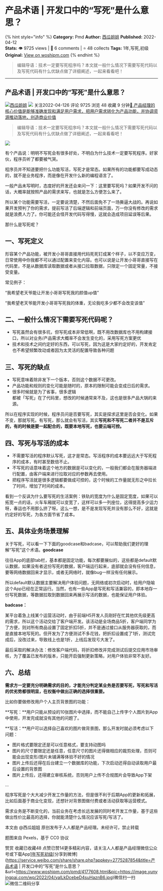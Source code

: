 # 产品术语 | 开发口中的“写死”是什么意思？
{% hint style="info" %}
**Category:** Pmd
**Author:** [西瓜姐姐](https://www.woshipm.com/u/211339)
**Published:** 2022-04-12  
**Stats:** 👁️ 9725 views | 💬 6 comments | ⭐ 48 collects
**Tags:** 1年,写死,初级
**Original:** [View on woshipm.com](https://www.woshipm.com/pmd/4177608.html)
{% endhint %}
> 编辑导语：技术一定要写死程序吗？本文就一般什么情况下需要写死代码以及写死代码有什么优缺点做了详细阐述，一起来看看吧！

---

## 产品术语 | 开发口中的“写死”是什么意思？

[![](https://image.woshipm.com/wp-files/2020/09/AAhOsn17tgM92DV2DlWg.jpg!/both/72x72)](https://www.woshipm.com/u/211339)[西瓜姐姐](https://www.woshipm.com/u/211339) ![](https://static.woshipm.com/tag/1101_1@2x.png) 关注2022-04-126 评论 9725 浏览 48 收藏 9 分钟[🔗 产品经理的核心价值是能够准确发现和满足用户需求，把用户需求转化为产品功能，并协调资源推动落地，创造商业价值](https://ke.qidianla.com/courses/90pm)

> 编辑导语：技术一定要写死程序吗？本文就一般什么情况下需要写死代码以及写死代码有什么优缺点做了详细阐述，一起来看看吧！

![](https://image.yunyingpai.com/wp/2022/04/yaILkDcebeD4suHaznB6.jpg)

有个产品说：明明不写死会有很多好处，不明白为什么技术一定要写死程序。好家伙，程序员听了都要被气哭。

程序员并不知道要把什么功能写活，写死才是常态。如果所有的功能都要写成动态的，就不是业务程序，而是像在开发什么新的编程语言了。

一般产品未写明时，态度好的开发还会来问一下：这里要写死吗？如果开发不问的话，大概率就按照产品的需求来写，也就是怎么方便怎么来了。

所以某个功能需要写活，一定要说清楚，不然后面免不了一场撕逼大战的。再说如果开发预判了你的需求，提前写活了后端逻辑和前端页面，万一你没有修改的需求就是浪费人力了。你可能还会怪开发代码写得慢，这就会造成项目延误等后果。

那什么是写死呢？

## 一、写死定义

形容某个产品功能，被开发小哥哥直接用代码死死钉成某个样子，以不变应万变，日常使用中你我都不可以通过配置来变化内容。也可以说是让开发小哥哥直接写在代码里，不是从数据库读取数据或者从接口拉取数据，只限定一个固定常量，不接受变量。

常见例子：

“我希望老天爷能让开发小哥哥写死我的颜值up值”

“我希望老天爷能开发小哥哥写死我的体重，无论我吃多少都不会改变该值”

## 二、一般什么情况下需要写死代码呢？

*   写死虽然会有很多坑，但写死成本非常低啊，既不用改数据库也不用构建接口，所以对业务/产品需求大概率不会发生变化的，采用写死方案更优
*   技术和技术之间约定好的东西，可以写死，因为这是大家约定好的，开发肯定也不希望频繁改动或者因为太灵活的配置导致各种问题

## 三、写死的缺点

*   写死意味着除非发下一个版本，否则这个数据不可更改。
*   产品功能和规则的变化可能是随时的，原本的限制可能会变成日后的需求。
*   很多时候就是为了省事，很多逻辑  
    都被「写死」在了代码里，想改的时候通常来不及，这也是很多产品大锅的来源。

所以在程序实现的时候，程序员问是否要写死，其实是探求这里是否会变化。如果不变，那就写死。有写死，那么就会有写活，其实**写死和****不写死二者并不****是****互斥****的，有****的****时候****是要一起配合的，既要本地写死，也要云端可控****。**

## 四、写死与写活的成本

*   不需要写活的程序默认写死，这才是常态。写活程序的成本要远远大于写死程序的成本，有时甚至数倍不止。
*   不写死的话意味着这个地方的数据是可以变化的，一般我们都会在服务器端进行配置，由客户端来进行拉取对应的参数再去使用。
*   把程序写活就是很多逻辑都要做成可控的，这个时候的工作量就无形之中拉长了时间，增加了时间的成本。

看到一个反讽为什么要写死的生活案例：铁轨的宽度为什么是固定宽度，如果可以拓宽一点的话，火车车厢就可以变宽了，这样可以多一列座位，这得提高多少运力呀，春运也不用那么挤了呀。这么一想，是不是发现写死并没有那么不好，这就是约定好的写死，为各方面节省了成本。

## 五、具体业务场景理解

关于写死，可以看一下下面的goodcase和badcase，可以帮助我们更好的理解“写死”这个术语。**goodcase**

往往App的底部tab栏，基本都是固定功能，每次都要展似的，这些都是default默认数据，如果没有者这份写死的数据，客户端运行起来，底部就会没有任何信息，要等网络数据回来才显示，或者无网络时，就像bug一样没有任何展示。

所以default默认数据主要解决用户体验问题，无网络或初次启动时，给用户隐喻这个App已经在正常运行。当然，也有一些App是写死和写活兼容的，即本地存一份写死数据，等数据拉取到数据回来再展示写活的数据，也能保证用户体验。

**badcase：**

某平台着急上线某个运营活动时，由于前端H5开发人员刚好在忙其他优先级更高的需求，所以这个活动交给了客户端开发。该活动是全场商品5折，客户端同学为了方便，则对所有商品设置了固定折扣5折，并不是通过接口从服务器获取的，而是直接本地写死的。但开发为了方便测试不多花钱，把折扣设置成了1折，测试完成后，没改过来，导致线上也是1折，上线后发现亏大发了。

最后采取的解决办法：修改客户端代码，将折扣修改并完成测试后提交应用市场审核，为了覆盖已发布的版本，只能开启强制更新策略，对用户体验非常不友好。

## 六、总结

**需求方一定要充分明确需求的目的，才能充分判定某业务是否要写死，写死和写活的优劣势都很明显，在权衡中做出正确的选择很重要。**

比如你要做修改用户个人主页背景图的功能：

**写死：**用户只能从预设的10张图片中选择，而不能自己上传字个人图片到App中使用，开发完成就没有其他的问题了。

**写活：**用户可以选择自己喜欢的图片做背景图，那么开发时就必须考虑以下问题：

*   图片格式要限定还是可以任意格式，要支持动图吗
*   图片的尺寸要限定还是任意，任意尺寸的图片还得做相应的裁剪处理，否则可能会出现变形/图片未铺满等体验不好的情况
*   图片上传后还得在后台建立一个数据库的功能，下次启动还得自动读取用户最后设置的背景图
*   图片上传后，还得建立审核系统，否则用户上传不合规图片会导致App下架

…

程序写死是个大大减少开发工作量的方法，但是很不利于后期App的更新和拓展，比如后面基于商业化变现，还想针对背景图做付费或者活动获取等运营模式。

需求业务是不断变化的，当前业务在考虑长远发展的同时考开发工作量，基于这些做出性价比最高的选择，你就能清楚什么情况应该写死/写活了。

本文由 @西瓜姐姐 原创发布于人人都是产品经理。未经许可，禁止转载

题图来自 Pexels，基于 CC0 协议

赞赏 收藏已收藏48 点赞已赞14更多精彩内容，请关注人人都是产品经理微信公众号或下载App[1年](https://www.woshipm.com/tag/1%e5%b9%b4)[写死](https://www.woshipm.com/tag/%e5%86%99%e6%ad%bb)[初级](https://www.woshipm.com/tag/%e5%88%9d%e7%ba%a7)[分享到微博](https://service.weibo.com/share/share.php?appkey=2775287854&title=产品术语 | 开发口中的“写死”是什么意思？&url=https://www.woshipm.com/pmd/4177608.html&pic=https://image.yunyingpai.com/wp/2022/04/yaILkDcebeD4suHaznB6.jpg)微信扫一扫![微信二维码](https://api.pwmqr.com/qrcode/create/?url=https://www.woshipm.com/pmd/4177608.html)分享